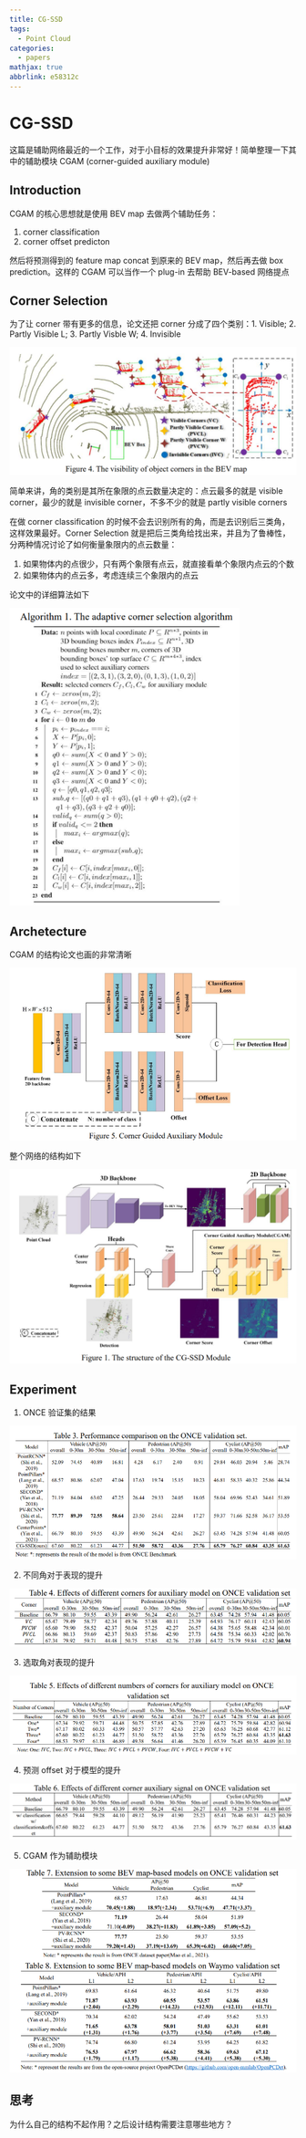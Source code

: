 ```yaml
---
title: CG-SSD
tags:
  - Point Cloud
categories:
  - papers
mathjax: true
abbrlink: e58312c
---
```


# CG-SSD

这篇是辅助网络最近的一个工作，对于小目标的效果提升非常好！简单整理一下其中的辅助模块 CGAM (corner-guided auxiliary module)

## Introduction

CGAM 的核心思想就是使用 BEV map 去做两个辅助任务：

1. corner classification
2. corner offset predicton

然后将预测得到的 feature map concat 到原来的 BEV map，然后再去做 box prediction。这样的 CGAM 可以当作一个 plug-in 去帮助 BEV-based 网络提点

## Corner Selection

为了让 corner 带有更多的信息，论文还把 corner 分成了四个类别：1. Visible; 2. Partly Visible L; 3. Partly Visble W; 4. Invisible

<img src="CG-SSD/image-20220519180350316.png" alt="image-20220519180350316" style="zoom:50%;" />

简单来讲，角的类别是其所在象限的点云数量决定的：点云最多的就是 visible corner，最少的就是 invisible corner，不多不少的就是 partly visible corners

在做 corner classification 的时候不会去识别所有的角，而是去识别后三类角，这样效果最好。Corner Selection 就是把后三类角给找出来，并且为了鲁棒性，分两种情况讨论了如何衡量象限内的点云数量：

1. 如果物体内的点很少，只有两个象限有点云，就直接看单个象限内点云的个数
2. 如果物体内的点云多，考虑连续三个象限内的点云

论文中的详细算法如下

<img src="CG-SSD/image-20220519180735304.png" alt="image-20220519180735304" style="zoom: 80%;" />

## Archetecture

CGAM 的结构论文也画的非常清晰

<img src="CG-SSD/image-20220519181158507.png" alt="image-20220519181158507" style="zoom: 67%;" />

整个网络的结构如下

<img src="CG-SSD/image-20220519181346862.png" alt="image-20220519181346862" style="zoom: 67%;" />

## Experiment

1. ONCE 验证集的结果

<img src="CG-SSD/image-20220521102510164.png" alt="image-20220521102510164" style="zoom: 80%;" />

2. 不同角对于表现的提升

<img src="CG-SSD/image-20220521102558999.png" alt="image-20220521102558999" style="zoom:80%;" />

3. 选取角对表现的提升

<img src="CG-SSD/image-20220521102632165.png" alt="image-20220521102632165" style="zoom:80%;" />

4. 预测 offset 对于模型的提升

<img src="CG-SSD/image-20220530153242009.png" alt="image-20220530153242009" style="zoom:67%;" />

5. CGAM 作为辅助模块

<img src="CG-SSD/image-20220521102705759.png" alt="image-20220521102705759" style="zoom:80%;" />

## 思考

为什么自己的结构不起作用？之后设计结构需要注意哪些地方？

